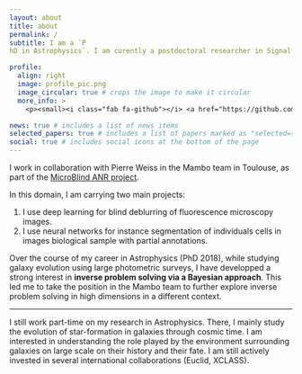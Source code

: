 ```yaml
---
layout: about
title: about
permalink: /
subtitle: I am a `P
hD in Astrophysics`. I am curently a postdoctoral researcher in Signal Processing working on <b>Imaging Inverse Problems with deep learning applied to optical microscopy </b>.

profile:
  align: right
  image: profile_pic.png
  image_circular: true # crops the image to make it circular
  more_info: >
    <p><small><i class="fab fa-github"></i> <a href="https://github.com/fsarron"> @fsarron</a></small></p>

news: true # includes a list of news items
selected_papers: true # includes a list of papers marked as "selected={true}"
social: true # includes social icons at the bottom of the page
---
```


I work in collaboration with Pierre Weiss in the Mambo team in Toulouse, as part of the [MicroBlind ANR project](https://anr.fr/Project-ANR-21-CE48-0008).

In this domain, I am carrying two main projects: 
1. I use deep learning for blind deblurring of fluorescence microscopy images.
2. I use neural networks for instance segmentation of individuals cells in images biological sample with partial annotations.


Over the course of my career in Astrophysics (PhD 2018), while studying galaxy evolution using large photometric surveys, I have developped a strong interest in <b>inverse problem solving via a Bayesian approach</b>. This led me to take the position in the Mambo team to further explore inverse problem solving in high dimensions in a different context.

* * *
I still work part-time on my research in Astrophysics. There, I mainly study the evolution of star-formation in galaxies through cosmic time. I am interested in understanding the role played by the environment surrounding galaxies on large scale on their history and their fate. I am still actively invested in several international collaborations (Euclid, XCLASS).
